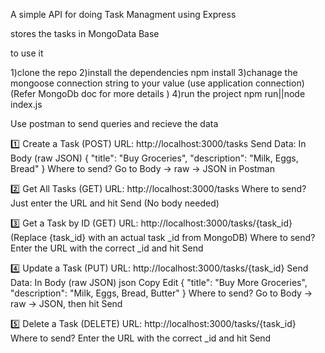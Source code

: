 A simple API for doing Task Managment using Express

stores the tasks in MongoData Base

to use it 

1)clone the repo
2)install the dependencies
  npm install
3)chanage the mongoose connection string to your value (use application connection)(Refer MongoDb doc for more details )
4)run the project
 npm run||node index.js

Use postman to send queries and recieve the data

1️⃣ Create a Task (POST)
URL: http://localhost:3000/tasks
Send Data: In Body (raw JSON)
{
  "title": "Buy Groceries",
  "description": "Milk, Eggs, Bread"
}
Where to send? Go to Body → raw → JSON in Postman


2️⃣ Get All Tasks (GET)
URL: http://localhost:3000/tasks
Where to send? Just enter the URL and hit Send (No body needed)

3️⃣ Get a Task by ID (GET)
URL: http://localhost:3000/tasks/{task_id}
(Replace {task_id} with an actual task _id from MongoDB)
Where to send? Enter the URL with the correct _id and hit Send


4️⃣ Update a Task (PUT)
URL: http://localhost:3000/tasks/{task_id}
Send Data: In Body (raw JSON)
json
Copy
Edit
{
  "title": "Buy More Groceries",
  "description": "Milk, Eggs, Bread, Butter"
}
Where to send? Go to Body → raw → JSON, then hit Send


5️⃣ Delete a Task (DELETE)
URL: http://localhost:3000/tasks/{task_id}
Where to send? Enter the URL with the correct _id and hit Send
